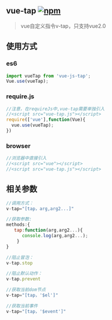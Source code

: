 ## vue-tap [![npm](https://img.shields.io/npm/v/vue-js-tap.svg)](https://www.npmjs.com/package/vue-js-tap)
> vue自定义指令v-tap，只支持vue2.0
## 使用方式
### es6
```js
import vueTap from 'vue-js-tap';
Vue.use(vueTap);
```
### require.js
```js
//注意，在requireJs中,vue-tap需要单独引入
//<script src="vue-tap.js"></script>
require(['vue'],function(Vue){
  vue.use(vueTap);
})
```
### browser
```js
//浏览器中直接引入
//<script src="vue"></script>
//<script src="vue-tap.js"></script>
```
## 相关参数
```js
//调用方式：
v-tap="[tap，arg,arg2...]"

//获取参数:
methods:{
   tap:function(arg,arg2...){
      console.log(arg,arg2...);
    }
}

//阻止冒泡：
v-tap.stop

//阻止默认动作：
v-tap.prevent

//获取当前dom节点
v-tap="[tap，'$el']"

//获取当前事件
v-tap="[tap，'$event']"
```